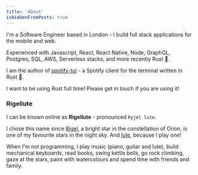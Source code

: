 ```yaml
---
title: 'About'
isHiddenFromPosts: true
---
```


I'm a Software Engineer based in London - I build full stack applications for the mobile and web.

Experienced with Javascript, React, React Native, Node, GraphQL, Postgres, SQL, AWS, Serverless stacks, and more recently Rust 💪.

I am the author of [spotify-tui](https://github.com/Rigellute/spotify-tui) - a Spotify client for the terminal written in Rust 🚀.

I want to be using Rust full time! Please get in touch if you are using it!

### Rigellute

I can be known online as **Rigellute** - pronounced `Ryjel lute`.

I chose this name since [Rigel](https://en.wikipedia.org/wiki/Rigel), a bright star in the constellation of Orion, is one of my favourite stars in the night sky. And [lute](https://en.wikipedia.org/wiki/Lute), because I play one!

When I'm not programming, I play music (piano, guitar and lute), build mechanical keyboards, read books, swing kettle bells, go rock climbing, gaze at the stars, paint with watercolours and spend time with friends and family.
